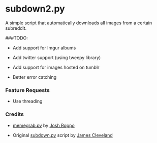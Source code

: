 subdown2.py
============================

A simple script that automatically downloads all images from a certain subreddit.

###TODO:

 - Add support for Imgur albums

 - Add twitter support (using tweepy library)

 - Add support for images hosted on tumblr

 - Better error catching

### Feature Requests

 - Use threading

### Credits

 - [memegrab.py](https://github.com/Ropes/MemeGrab) by [Josh Roppo](https://github.com/Ropes)

 - Original [subdown.py](https://github.com/radiosilence/subdown.py) script by [James Cleveland](https://github.com/radiosilence)
